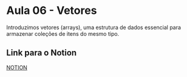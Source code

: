 # Aula 06 - Vetores

Introduzimos vetores (arrays), uma estrutura de dados essencial para armazenar coleções de itens do mesmo tipo.

## Link para o Notion

[NOTION](https://jgabsx.notion.site/Aula-06-Vetores-c55bdafd97ac44309d1f895a6e3a42f0)